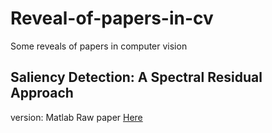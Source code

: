 # Reveal-of-papers-in-cv
Some reveals of papers in computer vision
## Saliency Detection: A Spectral Residual Approach
version: Matlab
Raw paper [Here](http://bcmi.sjtu.edu.cn/~zhangliqing/Papers/2007CVPR_Houxiaodi_04270292.pdf)
